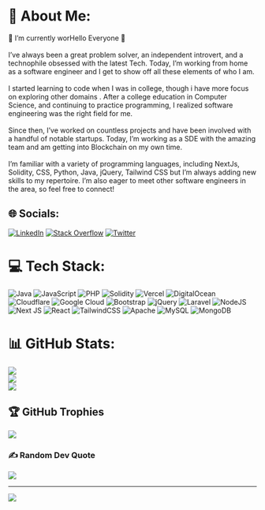 # 💫 About Me:
🔭 I’m currently worHello Everyone 👋<br><br>I’ve always been a great problem solver, an independent introvert, and a technophile obsessed with the latest Tech. Today, I’m working from home as a software engineer and I get to show off all these elements of who I am.<br><br>I started learning to code when I was in college, though i have more focus on exploring other domains . After a college education in Computer Science, and continuing to practice programming, I realized software engineering was the right field for me.<br><br>Since then, I’ve worked on countless projects and have been involved with a handful of notable startups. Today, I’m working as a SDE with the amazing team and am getting into Blockchain on my own time.<br><br>I’m familiar with a variety of programming languages, including NextJs, Solidity, CSS, Python, Java, jQuery, Tailwind CSS but I’m always adding new skills to my repertoire. I’m also eager to meet other software engineers in the area, so feel free to connect!


## 🌐 Socials:
[![LinkedIn](https://img.shields.io/badge/LinkedIn-%230077B5.svg?logo=linkedin&logoColor=white)](https://linkedin.com/in/https://www.linkedin.com/in/abhishek-sharma-07481520a/) [![Stack Overflow](https://img.shields.io/badge/-Stackoverflow-FE7A16?logo=stack-overflow&logoColor=white)](https://stackoverflow.com/users/user:19211739) [![Twitter](https://img.shields.io/badge/Twitter-%231DA1F2.svg?logo=Twitter&logoColor=white)](https://twitter.com/karlexvoid) 

# 💻 Tech Stack:
![Java](https://img.shields.io/badge/java-%23ED8B00.svg?style=for-the-badge&logo=java&logoColor=white) ![JavaScript](https://img.shields.io/badge/javascript-%23323330.svg?style=for-the-badge&logo=javascript&logoColor=%23F7DF1E) ![PHP](https://img.shields.io/badge/php-%23777BB4.svg?style=for-the-badge&logo=php&logoColor=white) ![Solidity](https://img.shields.io/badge/Solidity-%23363636.svg?style=for-the-badge&logo=solidity&logoColor=white) ![Vercel](https://img.shields.io/badge/vercel-%23000000.svg?style=for-the-badge&logo=vercel&logoColor=white) ![DigitalOcean](https://img.shields.io/badge/DigitalOcean-%230167ff.svg?style=for-the-badge&logo=digitalOcean&logoColor=white) ![Cloudflare](https://img.shields.io/badge/Cloudflare-F38020?style=for-the-badge&logo=Cloudflare&logoColor=white) ![Google Cloud](https://img.shields.io/badge/Google%20Cloud-%234285F4.svg?style=for-the-badge&logo=google-cloud&logoColor=white) ![Bootstrap](https://img.shields.io/badge/bootstrap-%23563D7C.svg?style=for-the-badge&logo=bootstrap&logoColor=white) ![jQuery](https://img.shields.io/badge/jquery-%230769AD.svg?style=for-the-badge&logo=jquery&logoColor=white) ![Laravel](https://img.shields.io/badge/laravel-%23FF2D20.svg?style=for-the-badge&logo=laravel&logoColor=white) ![NodeJS](https://img.shields.io/badge/node.js-6DA55F?style=for-the-badge&logo=node.js&logoColor=white) ![Next JS](https://img.shields.io/badge/Next-black?style=for-the-badge&logo=next.js&logoColor=white) ![React](https://img.shields.io/badge/react-%2320232a.svg?style=for-the-badge&logo=react&logoColor=%2361DAFB) ![TailwindCSS](https://img.shields.io/badge/tailwindcss-%2338B2AC.svg?style=for-the-badge&logo=tailwind-css&logoColor=white) ![Apache](https://img.shields.io/badge/apache-%23D42029.svg?style=for-the-badge&logo=apache&logoColor=white) ![MySQL](https://img.shields.io/badge/mysql-%2300f.svg?style=for-the-badge&logo=mysql&logoColor=white) ![MongoDB](https://img.shields.io/badge/MongoDB-%234ea94b.svg?style=for-the-badge&logo=mongodb&logoColor=white)
# 📊 GitHub Stats:
![](https://github-readme-stats.vercel.app/api?username=karlexvoid&theme=dark&hide_border=false&include_all_commits=false&count_private=false)<br/>
![](https://github-readme-streak-stats.herokuapp.com/?user=karlexvoid&theme=dark&hide_border=false)<br/>
![](https://github-readme-stats.vercel.app/api/top-langs/?username=karlexvoid&theme=dark&hide_border=false&include_all_commits=false&count_private=false&layout=compact)

## 🏆 GitHub Trophies
![](https://github-profile-trophy.vercel.app/?username=karlexvoid&theme=radical&no-frame=false&no-bg=true&margin-w=4)

### ✍️ Random Dev Quote
![](https://quotes-github-readme.vercel.app/api?type=horizontal&theme=radical)

---
[![](https://visitcount.itsvg.in/api?id=karlexvoid&icon=0&color=0)](https://visitcount.itsvg.in)
